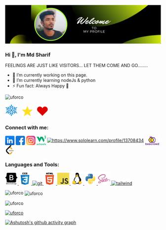 <img src="https://github.com/uforco/uforco/blob/main/img/mdsharif.png" />

### Hi 👋, I'm Md Sharif
FEELINGS ARE JUST LIKE VISITORS... LET THEM COME AND GO........

- 🔭 I’m currently working on this page. 
- 🌱 I’m currently learning nodeJs & python 
- ⚡ Fun fact: Always Happy 🤡

<p align="left"> <img src="https://komarev.com/ghpvc/?username=uforco&label=Profile%20views&color=0e75b6&style=flat" alt="uforco" /> </p>

<a href='https://archiveprogram.github.com/'><img src='https://raw.githubusercontent.com/acervenky/animated-github-badges/master/assets/acbadge.gif' width='40' height='40'></a> <a href='https://stars.github.com/'><img src='https://raw.githubusercontent.com/acervenky/animated-github-badges/master/assets/starbadge.gif' width='35' height='35'></a> <a href='https://docs.github.com/en/github/supporting-the-open-source-community-with-github-sponsors'><img src='https://raw.githubusercontent.com/acervenky/animated-github-badges/master/assets/sponsorbadge.gif' width='35' height='35'></a> 


<h3 align="left">Connect with me:</h3>
<p align="left">
<a href="https://www.linkedin.com/in/md-sharif-01b5b2289/" target="blank"><img align="center" src="https://github.com/uforco/uforco/blob/main/img/linkedin.png" alt="https://www.linkedin.com/in/md-sharif-01b5b2289/" height="30" width="30" /></a>
<a href="https://www.facebook.com/srkajoy/" target="blank"><img align="center" src="https://github.com/uforco/uforco/blob/main/img/facebook.png" alt="https://www.facebook.com/srkajoy/" height="30" width="30" /></a> 
<a href="https://www.instagram.com/md.sharif780/" target="blank"><img align="center" src="https://github.com/uforco/uforco/blob/main/img/instagram.png" alt="https://www.instagram.com/md.sharif780/" height="30" width="30" /></a>
<a href="https://www.w3profile.com/sharif780" target="blank"><img align="center" src="https://github.com/uforco/uforco/blob/main/img/rsz_w3schools.png" alt="https://www.w3profile.com/sharif780" height="30" width="30" /></a>
<a href="https://www.sololearn.com/profile/13708434" target="blank"><img align="center" src="https://play-lh.googleusercontent.com/P6Ixu0T8hx2x80aCURUdcMW8poVuA4J0JQf8fw-XEa_NgzNSGUC1SNLkbT2ioo0lXfkC=w240-h480-rw" alt="https://www.sololearn.com/profile/13708434" height="30" width="30" /></a>
<a href="https://www.beecrowd.com.br/judge/en/profile/668609" target="blank"><img align="center" src="https://github.com/uforco/uforco/blob/main/img/rsz_3beecrowd1.png" alt="https://www.beecrowd.com.br/judge/en/profile/668609" height="30" width="46" /></a>
<a href="https://leetcode.com/srka780/" target="blank"><img align="center" src="https://github.com/uforco/uforco/blob/main/img/rsz_leetcode.png" alt="https://leetcode.com/srka780/" height="30" width="30" /></a>
</p>

<h3 align="left">Languages and Tools:</h3>
<p align="left"> <a href="https://getbootstrap.com" target="_blank" rel="noreferrer"> <img src="https://raw.githubusercontent.com/devicons/devicon/master/icons/bootstrap/bootstrap-plain-wordmark.svg" alt="bootstrap" width="40" height="40"/> </a> <a href="https://www.w3schools.com/css/" target="_blank" rel="noreferrer"> <img src="https://raw.githubusercontent.com/devicons/devicon/master/icons/css3/css3-original-wordmark.svg" alt="css3" width="40" height="40"/> </a> <a href="https://git-scm.com/" target="_blank" rel="noreferrer"> <img src="https://www.vectorlogo.zone/logos/git-scm/git-scm-icon.svg" alt="git" width="40" height="40"/> </a> <a href="https://www.w3.org/html/" target="_blank" rel="noreferrer"> <img src="https://raw.githubusercontent.com/devicons/devicon/master/icons/html5/html5-original-wordmark.svg" alt="html5" width="40" height="40"/> </a> <a href="https://developer.mozilla.org/en-US/docs/Web/JavaScript" target="_blank" rel="noreferrer"> <img src="https://raw.githubusercontent.com/devicons/devicon/master/icons/javascript/javascript-original.svg" alt="javascript" width="40" height="40"/> </a> <a href="https://www.linux.org/" target="_blank" rel="noreferrer"> <img src="https://raw.githubusercontent.com/devicons/devicon/master/icons/linux/linux-original.svg" alt="linux" width="40" height="40"/> </a> <a href="https://www.python.org" target="_blank" rel="noreferrer"> <img src="https://raw.githubusercontent.com/devicons/devicon/master/icons/python/python-original.svg" alt="python" width="40" height="40"/> </a> <a href="https://sass-lang.com" target="_blank" rel="noreferrer"> <img src="https://raw.githubusercontent.com/devicons/devicon/master/icons/sass/sass-original.svg" alt="sass" width="40" height="40"/> </a> <a href="https://tailwindcss.com/" target="_blank" rel="noreferrer"> <img src="https://www.vectorlogo.zone/logos/tailwindcss/tailwindcss-icon.svg" alt="tailwind" width="40" height="40"/> </a> </p>

<p><img align="left" src="https://github-readme-stats.vercel.app/api/top-langs?username=uforco&show_icons=true&locale=en&layout=compact" alt="uforco" /></p>

<p>&nbsp;<img align="center" src="https://github-readme-stats.vercel.app/api?username=uforco&show_icons=true&locale=en" alt="uforco" /></p>

<p><img align="center" src="https://github-readme-streak-stats.herokuapp.com/?user=uforco&" alt="uforco" /></p>

<p align="left"> <a href="https://github.com/ryo-ma/github-profile-trophy"><img src="https://github-profile-trophy.vercel.app/?username=uforco" alt="uforco" /></a> </p>

[![Ashutosh's github activity graph](https://github-readme-activity-graph.vercel.app/graph?username=uforco&bg_color=000000&color=c4c4c4&line=ffffff&point=00eeff&area=true&hide_border=true)](https://github.com/ashutosh00710/github-readme-activity-graph)

